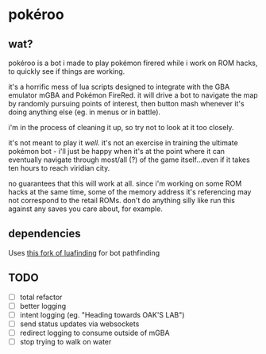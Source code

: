 # pokéroo

## wat?

pokéroo is a bot i made to play pokémon firered while i work on ROM hacks, to quickly see if things are working.

it's a horrific mess of lua scripts designed to integrate with the GBA emulator mGBA and Pokémon FireRed. it will drive a bot to navigate the map by randomly pursuing points of interest, then button mash whenever it's doing anything else (eg. in menus or in battle).

i'm in the process of cleaning it up, so try not to look at it too closely.

it's not meant to play it _well_. it's not an exercise in training the ultimate pokémon bot - i'll just be happy when it's at the point where it can eventually navigate through most/all (?) of the game itself...even if it takes ten hours to reach viridian city.

no guarantees that this will work at all. since i'm working on some ROM hacks at the same time, some of the memory address it's referencing may not correspond to the retail ROMs. don't do anything silly like run this against any saves you care about, for example.

## dependencies

Uses [this fork of luafinding](https://github.com/barneyboo/Luafinding) for bot pathfinding

## TODO

- [ ] total refactor
- [ ] better logging
- [ ] intent logging (eg. "Heading towards OAK'S LAB")
- [ ] send status updates via websockets
- [ ] redirect logging to consume outside of mGBA
- [ ] stop trying to walk on water
